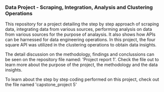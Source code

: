 ### Data Project - Scraping, Integration, Analysis and Clustering Operations
This repository for a project detailing the step by step approach of scraping data, integrating data from various sources, performing analysis on data from various sources for the purpose of analaysis. It also shows how APIs can be harnessed for data engineering operations. In this project, the four square API was utilized in the clustering operations to obtain data insights.

The detail discussion on the methodology, findings and conclussions can be seen on the repository file named: 'Project report 1'. Check the file out to  learn more about the purpose of the project, the methodology and the data insights.

To learn about the step by step coding performed on this project, check out the file named 'capstone_project 5'
